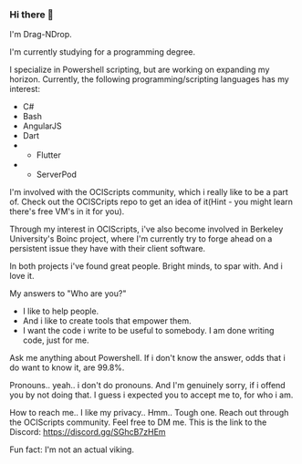 ### Hi there 👋
I'm Drag-NDrop.

I'm currently studying for a programming degree.

I specialize in Powershell scripting, but are working on expanding my horizon.
Currently, the following programming/scripting languages has my interest:
* C#
* Bash
* AngularJS
* Dart
* * Flutter
* * ServerPod

I'm involved with the OCIScripts community, which i really like to be a part of.
Check out the OCISCripts repo to get an idea of it(Hint - you might learn there's free VM's in it for you).

Through my interest in OCIScripts, i've also become involved in Berkeley University's Boinc project, where I'm currently try to forge ahead on a persistent issue they have with their client software.

In both projects i've found great people. Bright minds, to spar with. And i love it.

My answers to "Who are you?"
* I like to help people.
* And i like to create tools that empower them.
* I want the code i write to be useful to somebody. I am done writing code, just for me.

Ask me anything about Powershell. If i don't know the answer, odds that i do want to know it, are 99.8%.

Pronouns.. yeah.. i don't do pronouns. And I'm genuinely sorry, if i offend you by not doing that. 
I guess i expected you to accept me to, for who i am.

How to reach me..
I like my privacy.. Hmm.. Tough one. Reach out through the OCIScripts community. Feel free to DM me.
This is the link to the Discord: https://discord.gg/SGhcB7zHEm

Fun fact: I'm not an actual viking.
<!--
**Drag-NDrop/Drag-NDrop** is a ✨ _special_ ✨ repository because its `README.md` (this file) appears on your GitHub profile.

Here are some ideas to get you started:

- 🔭 I’m currently working on ...
- 🌱 I’m currently learning ...
- 👯 I’m looking to collaborate on ...
- 🤔 I’m looking for help with ...
- 💬 Ask me about ...
- 📫 How to reach me: ...
- 😄 Pronouns: ...
- ⚡ Fun fact: ...
-->
